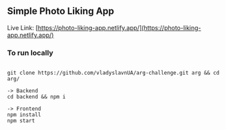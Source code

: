 ## Simple Photo Liking App

Live Link: [https://photo-liking-app.netlify.app/](https://photo-liking-app.netlify.app/)

### To run locally
```

git clone https://github.com/vladyslavnUA/arg-challenge.git arg && cd arg/

-> Backend
cd backend && npm i

-> Frontend
npm install
npm start
```
